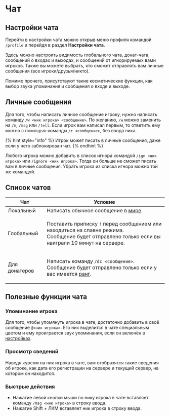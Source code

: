 # Чат

## Настройки чата

Перейти в настройки чата можно открыв меню профиля командой `/profile` и перейдя в раздел **Настройки чата**.

Здесь можно настроить видимость глобального чата, донат-чата, сообщений о входах и выходах, и сообщений от игнорируемых вами игроков. Также вы можете выбрать, кто сможет отправлять вам личные сообщения (все игроки/друзья/никто).

Помимо прочего, присутствуют такие косметические функции, как выбор звука упоминания и сообщения о входе и выходе.

## Личные сообщения

Для того, чтобы написать личное сообщение игроку, нужно написать команду `/w <ник игрока> <сообщение>`. По желанию, `/w` можно заменить на `/m`, `/msg` или `/tell`. Если игрок вам написал первым, то ответить ему можно с помощью команды `/r <сообщение>`, без ввода ника.

{% hint style="info" %}
Игрок может писать в личные сообщения, даже если у него заблокирован чат.
{% endhint %}

Любого игрока можно добавить в список игнора командой `/ign <ник игрока>` или `/ignore <ник игрока>`. Тогда он больше не сможет писать вам в личные сообщения. Убрать игрока из списка игнора можно той же командой.

## Список чатов

| Чат           | Условие                                                                                                                                                               |
| ------------- | --------------------------------------------------------------------------------------------------------------------------------------------------------------------- |
| Локальный     | Написать обычное сообщение в [мире](../creative/world.md).                                                                                                            |
| Глобальный    | <p>Поставить приписку <code>!</code> перед сообщением или находиться на спавне режима.<br>Сообщение будет отправлено только если вы наиграли 10 минут на сервере.</p> |
| Для донатеров | <p>Написать команду <code>/dc &#x3C;сообщение></code>.<br>Сообщение будет отправлено только если у вас имеется <a href="https://justmc.ru/shop">ранг</a>.</p>         |

## Полезные функции чата

### Упоминание игрока

Для того, чтобы упомянуть игрока в чате, достаточно добавить в своё сообщение `@<ник игрока>`. Его ник выделится в чате специальным цветом и ему проиграется звук упоминания, если он включён в [настройках](chat.md#nastroiki-chata).

### Просмотр сведений

Наведя курсом на ник игрока в чате, вам отобразятся такие сведения об игроке, как дата его регистрации на сервере и текущий сервер, на котором он находится.

### Быстрые действия

* Нажатие левой кнопки мыши по нику игрока в чате вставляет команду `/msg <ник игрока>` в строку ввода.
* Нажатие Shift + ЛКМ вставляет ник игрока в строку ввода.

